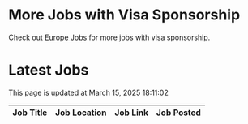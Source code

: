 # More Jobs with Visa Sponsorship

Check out [Europe Jobs](https://github.com/sureshparimi/europejobs#latest-jobs) for more jobs with visa sponsorship.

# Latest Jobs

This page is updated at March 15, 2025 18:11:02

| Job Title | Job Location | Job Link | Job Posted |
| --- | --- | --- | --- |

